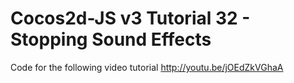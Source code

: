 Cocos2d-JS v3 Tutorial 32 - Stopping Sound Effects
==================================================

Code for the following video tutorial http://youtu.be/jOEdZkVGhaA
